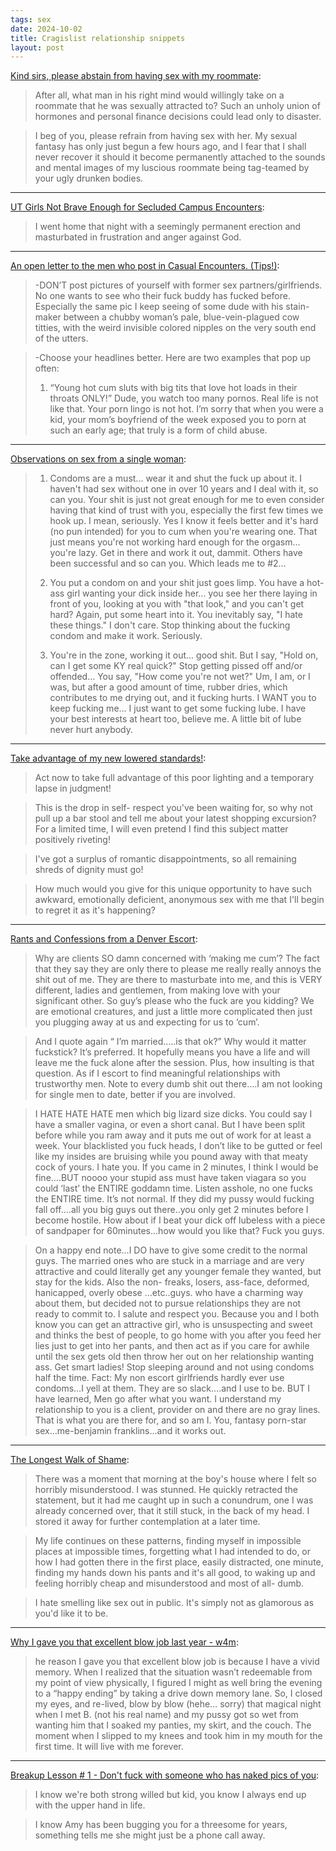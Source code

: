 ```yaml
---
tags: sex
date: 2024-10-02
title: Cragislist relationship snippets
layout: post
---
```


[Kind sirs, please abstain from having sex with my roommate](https://www.craigslist.org/about/best/sdo/69920575.html):

> After all, what man in his right mind would willingly take on a roommate that he was sexually attracted to? Such an unholy union of hormones and personal finance decisions could lead only to disaster.

> I beg of you, please refrain from having sex with her. My sexual fantasy has only just begun a few hours ago, and I fear that I shall never recover it should it become permanently attached to the sounds and mental images of my luscious roommate being tag-teamed by your ugly drunken bodies.

---

[UT Girls Not Brave Enough for Secluded Campus Encounters](https://www.craigslist.org/about/best/aus/1610569243.html): 

> I went home that night with a seemingly permanent erection and masturbated in frustration and anger against God. 

---

[An open letter to the men who post in Casual Encounters. (Tips!)](https://www.craigslist.org/about/best/sat/1602837659.html):

> -DON’T post pictures of yourself with former sex partners/girlfriends. No one wants to see who their fuck buddy has fucked before.
> Especially the same pic I keep seeing of some dude with his stain-maker between a chubby woman’s pale, blue-vein-plagued cow titties, with the weird invisible colored nipples on the very south end of the utters.

> -Choose your headlines better. Here are two examples that pop up often:
> 1. “Young hot cum sluts with big tits that love hot loads in their throats ONLY!”
> Dude, you watch too many pornos. Real life is not like that. Your porn lingo is not hot. I’m sorry that when you were a kid, your mom’s boyfriend of the week exposed you to porn at such an early age; that truly is a form of child abuse.

---

[Observations on sex from a single woman](https://www.craigslist.org/about/best/phi/1363379397.html): 

> 1) Condoms are a must... wear it and shut the fuck up about it. I haven't had sex without one in over 10 years and I deal with it, so can you. Your shit is just not great enough for me to even consider having that kind of trust with you, especially the first few times we hook up. I mean, seriously. Yes I know it feels better and it's hard (no pun intended) for you to cum when you're wearing one. That just means you're not working hard enough for the orgasm... you're lazy. Get in there and work it out, dammit. Others have been successful and so can you. Which leads me to #2...
> 
> 2) You put a condom on and your shit just goes limp. You have a hot-ass girl wanting your dick inside her... you see her there laying in front of you, looking at you with "that look," and you can't get hard? Again, put some heart into it. You inevitably say, "I hate these things." I don't care. Stop thinking about the fucking condom and make it work. Seriously.
> 
> 3) You're in the zone, working it out... good shit. But I say, "Hold on, can I get some KY real quick?" Stop getting pissed off and/or offended... You say, "How come you're not wet?" Um, I am, or I was, but after a good amount of time, rubber dries, which contributes to me drying out, and it fucking hurts. I WANT you to keep fucking me... I just want to get some fucking lube. I have your best interests at heart too, believe me. A little bit of lube never hurt anybody.

---

[Take advantage of my new lowered standards!](https://www.craigslist.org/about/best/ash/1304135466.html):

> Act now to take full advantage of this poor lighting and a temporary lapse in judgment!

> This is the drop in self- respect you've been waiting for, so why not pull up a bar stool and tell me about your latest shopping excursion? For a limited time, I will even pretend I find this subject matter positively riveting!

> I've got a surplus of romantic disappointments, so all remaining shreds of dignity must go!

> How much would you give for this unique opportunity to have such awkward, emotionally deficient, anonymous sex with me that I'll begin to regret it as it's happening?

---

[Rants and Confessions from a Denver Escort](https://www.craigslist.org/about/best/den/415707529.html):

> Why are clients SO damn concerned with ‘making me cum’? The fact that they say they are only there to please me really really annoys the shit out of me. They are there to masturbate into me, and this is VERY different, ladies and gentlemen, from making love with your significant other. So guy’s please who the fuck are you kidding? We are emotional creatures, and just a little more complicated then just you plugging away at us and expecting for us to ‘cum’.

> And I quote again “ I’m married…..is that ok?” Why would it matter fuckstick? It’s preferred. It hopefully means you have a life and will leave me the fuck alone after the session. Plus, how insulting is that question. As if I escort to find meaningful relationships with trustworthy men. Note to every dumb shit out there….I am not looking for single men to date, better if you are involved.

> I HATE HATE HATE men which big lizard size dicks. You could say I have a smaller vagina, or even a short canal. But I have been split before while you ram away and it puts me out of work for at least a week. Your blacklisted you fuck heads, I don’t like to be gutted or feel like my insides are bruising while you pound away with that meaty cock of yours. I hate you. If you came in 2 minutes, I think I would be fine….BUT noooo your stupid ass must have taken viagara so you could ‘last’ the ENTIRE goddamn time. Listen asshole, no one fucks the ENTIRE time. It’s not normal. If they did my pussy would fucking fall off….all you big guys out there..you only get 2 minutes before I become hostile. How about if I beat your dick off lubeless with a piece of sandpaper for 60minutes…how would you like that? Fuck you guys.

> On a happy end note…I DO have to give some credit to the normal guys. The married ones who are stuck in a marriage and are very attractive and could literally get any younger female they wanted, but stay for the kids. Also the non- freaks, losers, ass-face, deformed, hanicapped, overly obese …etc..guys. who have a charming way about them, but decided not to pursue relationships they are not ready to commit to. I salute and respect you. Because you and I both know you can get an attractive girl, who is unsuspecting and sweet and thinks the best of people, to go home with you after you feed her lies just to get into her pants, and then act as if you care for awhile until the sex gets old then throw her out on her relationship wanting ass. Get smart ladies! Stop sleeping around and not using condoms half the time. Fact: My non escort girlfriends hardly ever use condoms…I yell at them. They are so slack….and I use to be. BUT I have learned, Men go after what you want. I understand my relationship to you is a client, provider on and there are no gray lines. That is what you are there for, and so am I. You, fantasy porn-star sex…me-benjamin franklins…and it works out.

---

[The Longest Walk of Shame](https://www.craigslist.org/about/best/sfo/10795332.html):

> There was a moment that morning at the boy's house where I felt so horribly misunderstood. I was stunned. He quickly retracted the statement, but it had me caught up in such a conundrum, one I was already concerned over, that it still stuck, in the back of my head. I stored it away for further contemplation at a later time.

> My life continues on these patterns, finding myself in impossible places at impossible times, forgetting what I had intended to do, or how I had gotten there in the first place, easily distracted, one minute, finding my hands down his pants and it's all good, to waking up and feeling horribly cheap and misunderstood and most of all- dumb.

> I hate smelling like sex out in public. It's simply not as glamorous as you'd like it to be.

---

[Why I gave you that excellent blow job last year - w4m](https://www.craigslist.org/about/best/sfo/16367929.html):

> he reason I gave you that excellent blow job is because I have a vivid memory. When I realized that the situation wasn’t redeemable from my point of view physically, I figured I might as well bring the evening to a “happy ending” by taking a drive down memory lane. So, I closed my eyes, and re-lived, blow by blow (hehe… sorry) that magical night when I met B. (not his real name) and my pussy got so wet from wanting him that I soaked my panties, my skirt, and the couch. The moment when I slipped to my knees and took him in my mouth for the first time. It will live with me forever.

---

[Breakup Lesson # 1 - Don't fuck with someone who has naked pics of you](https://www.craigslist.org/about/best/chi/623387629.html):

> I know we're both strong willed but kid, you know I always end up with the upper hand in life.

> I know Amy has been bugging you for a threesome for years, something tells me she might just be a phone call away.